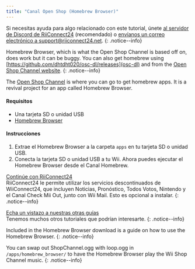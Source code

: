 ```yaml
---
title: "Canal Open Shop (Homebrew Browser)"
---
```


Si necesitas ayuda para algo relacionado con este tutorial, únete [al servidor de Discord de RiiConnect24](https://discord.gg/osc) (recomendado) o [envíanos un correo electrónico a support@riiconnect24.net](mailto:support@riiconnect24.net).
{: .notice--info}

Homebrew Browser, which is what the Open Shop Channel is based off on, does work but it can be buggy. You can also get homebrew using [https://github.com/dhtdht020/osc-dl/releases](osc-dl) and from the [Open Shop Channel website](https://oscwii.org/).
{: .notice--info}

The [Open Shop Channel](https://oscwii.org/) is where you can go to get homebrew apps. It is a revival project for an app called Homebrew Browser.

#### Requisitos
* Una tarjeta SD o unidad USB
* [Homebrew Browser](/assets/files/homebrew_browser_v0.3.9e.zip)

#### Instrucciones

1. Extrae el Homebrew Browser a la carpeta `apps` en tu tarjeta SD o unidad USB.
2. Conecta la tarjeta SD o unidad USB a tu Wii. Ahora puedes ejecutar el Homebrew Browser desde el Canal Homebrew.

[ Continúe con RiiConnect24 ](riiconnect24) <br> RiiConnect24 le permite utilizar los servicios descontinuados de WiiConnect24, que incluyen Noticias, Pronóstico, Todos Votos, Nintendo y el Canal Check Mii Out, junto con Wii Mail. Esto es opcional a instalar.
{: .notice--info}

[Echa un vistazo a nuestras otras guías](site-navigation)<br> Tenemos muchos otros tutoriales que podrían interesarte.
{: .notice--info}

Included in the Homebrew Browser download is a guide on how to use the Homebrew Browser.
{: .notice--info}

You can swap out ShopChannel.ogg with loop.ogg in `/apps/homebrew_browser/` to have the Homebrew Browser play the Wii Shop Channel music.
{: .notice--info}
